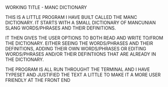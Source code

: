 WORKING TITLE - MANC DICTIONARY

THIS IS A LITTLE PROGRAM I HAVE BUILT CALLED THE MANC DICTIONARY.
IT STARTS WITH A SMALL DICTIONARY OF MANCUNIAN SLANG WORDS/PHRASES AND THEIR DEFINITIONS.

IT THEN GIVES THE USER OPTIONS TO BOTH READ AND WRITE TO/FROM THE DICTIONARY.
EITHER SEEING THE WORDS/PHRASES AND THEIR DEFINITIONS, ADDING THEIR OWN WORDS/PHRASES OR EDITING WORDS/PHRASES AND/OR THEIR DEFINTIIONS THAT ARE ALREADY IN THE DICTIONARY.

THE PROGRAM IS ALL RUN THROUGHT THE TERMINAL AND I HAVE TYPESET AND JUSTIFIED THE TEXT A LITTLE TO MAKE IT A MORE USER FRIENDLY AT THE FRONT END